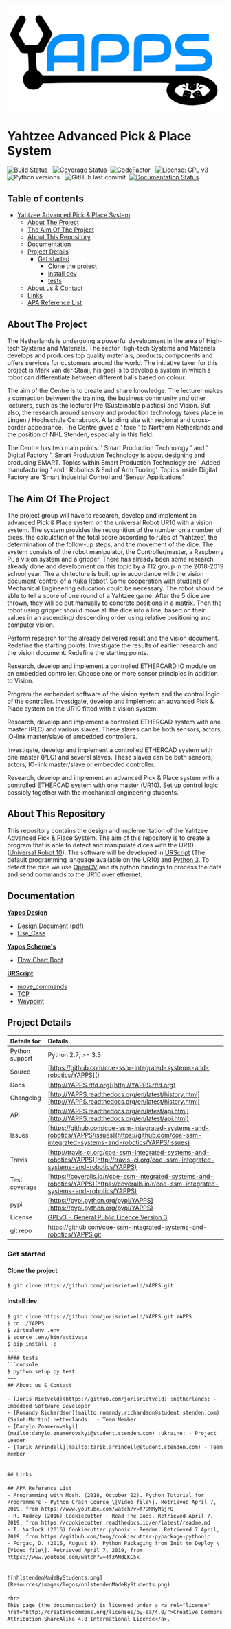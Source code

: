 ![yapps_logo.svg](Resources/images/logos/yapps_logo.svg)
# Yahtzee Advanced Pick &amp; Place System

[![Build Status](https://travis-ci.org/coe-ssm-integrated-systems-and-robotics/YAPPS.svg?branch=master)](https://travis-ci.org/coe-ssm-integrated-systems-and-robotics/YAPPS) &nbsp;
[![Coverage Status](https://coveralls.io/repos/github/coe-ssm-integrated-systems-and-robotics/YAPPS/badge.svg?branch=master)](https://coveralls.io/github/coe-ssm-integrated-systems-and-robotics/YAPPS?branch=master)&nbsp;
[![CodeFactor](https://www.codefactor.io/repository/github/coe-ssm-integrated-systems-and-robotics/yapps/badge)](https://www.codefactor.io/repository/github/coe-ssm-integrated-systems-and-robotics/yapps) &nbsp;
[![License: GPL v3](https://img.shields.io/badge/License-GPL%20v3-blue.svg)](LICENSE) &nbsp;
![Python versions](https://img.shields.io/badge/python%20versions-2.6%7C2.7%7C3.3%7C3.4%7C3.5%7C3.6-brightgreen.svg) &nbsp;
![GitHub last commit](https://img.shields.io/github/last-commit/coe-ssm-integrated-systems-and-robotics/YAPPS.svg)&nbsp;
[![Documentation Status](https://readthedocs.org/projects/yapps/badge/?version=latest)](https://yapps.readthedocs.io/en/latest/?badge=latest)


[TOC]: # "Table of contents"

## Table of contents
- [Yahtzee Advanced Pick &amp; Place System](#yahtzee-advanced-pick--place-system)
    - [About The Project](#about-the-project)
    - [The Aim Of The Project](#the-aim-of-the-project)
    - [About This Repository](#about-this-repository)
    - [Documentation](#documentation)
    - [Project Details](#project-details)
        - [Get started](#get-started)
            - [Clone the project](#clone-the-project)
            - [install dev](#install-dev)
            - [tests](#tests)
    - [About us & Contact](#about-us--contact)
    - [Links](#links)
    - [APA Reference List](#apa-reference-list)

## About The Project
The Netherlands is undergoing a powerful development in the area of High-tech Systems and
Materials. The sector High-tech Systems and Materials develops and produces top quality materials, products, components and offers services for customers around the world. The initiative taker for this project is Mark van der Staaij, his goal is to develop a system in which a robot can differentiate between different balls based on colour.

The aim of the Centre is to create and share knowledge. The lecturer makes a connection between the training, the business community and other lecturers, such as the lecturer Pre (Sustainable plastics) and Vision. But also, the research around sensory and production technology takes place in Lingen / Hochschule Osnabruck. A landing site with regional and cross-border appearance. The Centre gives a ' face ' to Northern Netherlands and the position of NHL Stenden, especially in this field.

The Centre has two main points: ' Smart Production Technology ' and ' Digital Factory '. Smart Production Technology is about designing and producing SMART. Topics within Smart Production Technology are ' Added manufacturing ' and ' Robotics & End of Arm Tooling’. Topics inside Digital Factory are ‘Smart Industrial Control and ‘Sensor Applications’.

## The Aim Of The Project
The project group will have to research, develop and implement an advanced Pick & Place system on the universal Robot UR10 with a vision system. The system provides the recognition of the number on a number of dices, the calculation of the total score according to rules of ‘Yahtzee’, the determination of the follow-up steps, and the movement of the dice. The system consists of the robot manipulator, the Controller/master, a Raspberry Pi, a vision system and a gripper. There has already been some research already done and development on this topic by a TI2 group in the 2018-2019 school year. The architecture is built up in accordance with the vision document ‘control of a Kuka Robot’. Some cooperation with students of Mechanical Engineering education could be necessary.
The robot should be able to tell a score of one round of a Yahtzee game. After the 5 dice are thrown, they will be put manually to concrete positions in a matrix. Then the robot using gripper should move all the dice into a line, based on their values in an ascending/ descending order using relative positioning and computer vision.

Perform research for the already delivered result and the vision document. Redefine the starting points. Investigate the results of earlier research and the vision document. Redefine the starting points.

Research, develop and implement a controlled ETHERCARD IO module on an embedded controller. Choose one or more sensor principles in addition to Vision.

Program the embedded software of the vision system and the control logic of the controller.
Investigate, develop and implement an advanced Pick & Place system on the UR10 fitted with a vision system.

Research, develop and implement a controlled ETHERCAD system with one master (PLC) and various slaves. These slaves can be both sensors, actors, IO-link master/slave of embedded controllers.

Investigate, develop and implement a controlled ETHERCAD system with one master (PLC) and several slaves. These slaves can be both sensors, actors, IO-link master/slave or embedded controller.

Research, develop and implement an advanced Pick & Place system with a controlled ETHERCAD system with one master (UR10). Set up control logic possibly together with the mechanical engineering students.

## About This Repository
This repository contains the design and implementation of the Yahtzee Advanced Pick & Place System. The aim of this repository is to create a program that is able to detect and manipulate dices with the UR10 ([Universal Robot 10](https://www.universal-robots.com/nl/producten/ur10-robot/)). The software will be developed in [URScript]() (The default programming language available on the UR10) and [Python 3](https://docs.python.org/3/). To detect the dice we use [OpenCV]() and its python bindings to process the data and send commands to the UR10 over ethernet.

## Documentation
[**Yapps Design**](Documentation/Design)
   - [Design Document](Documentation/Design/design_document_v1.0.1.md)  ([pdf](Documentation/Design/Design%20Document%20v1.0.0.pdf))
- [Use_Case](Documentation/Design/Use_Case.md)

[**Yapps Scheme's**](Documentation/Schemes)
- [Flow Chart Boot](Documentation/Schemes/Flow_Chart_01_Boot.svg)

[**URScript**](Documentation/URScript)
- [move_commands](Documentation/URScript/move_commands.md)
- [TCP](Documentation/URScript/TCP.md)
- [Waypoint](Documentation/URScript/Waypoint.md)
## Project Details

| Details for    | Details                                                                                                                                            |
|:---------------|:---------------------------------------------------------------------------------------------------------------------------------------------------|
| Python support | Python 2.7, >= 3.3                                                                                                                                 |
| Source         | [https://github.com/coe-ssm-integrated-systems-and-robotics/YAPPS]()                                                                               |
| Docs           | [http://YAPPS.rtfd.org](http://YAPPS.rtfd.org)                                                                                                                          |
| Changelog      | [http://YAPPS.readthedocs.org/en/latest/history.html](http://YAPPS.readthedocs.org/en/latest/history.html)                                         |
| API            | [http://YAPPS.readthedocs.org/en/latest/api.html](http://YAPPS.readthedocs.org/en/latest/api.html)                                                 |
| Issues         | [https://github.com/coe-ssm-integrated-systems-and-robotics/YAPPS/issues](https://github.com/coe-ssm-integrated-systems-and-robotics/YAPPS/issues) |
| Travis         | [http://travis-ci.org/coe-ssm-integrated-systems-and-robotics/YAPPS](http://travis-ci.org/coe-ssm-integrated-systems-and-robotics/YAPPS)           |
| Test coverage  | [https://coveralls.io/r/coe-ssm-integrated-systems-and-robotics/YAPPS](https://coveralls.io/r/coe-ssm-integrated-systems-and-robotics/YAPPS)       |
| pypi           | [https://pypi.python.org/pypi/YAPPS](https://pypi.python.org/pypi/YAPPS)                                                                           |
| License        | [GPLv3 - General Public Licence Version 3](LICENCE)                                                                                                |
| git repo       | https://github.com/coe-ssm-integrated-systems-and-robotics/YAPPS.git                                                                               |

### Get started
#### Clone the project
```console
$ git clone https://github.com/jorisrietveld/YAPPS.git
```
#### install dev
```console
$ git clone https://github.com/jorisrietveld/YAPPS.git YAPPS
$ cd ./YAPPS
$ virtualenv .env
$ source .env/bin/activate
$ pip install -e
~~~
#### tests
```console
$ python setup.py test
~~~
## About us & Contact

- [Joris Rietveld](https://github.com/jorisrietveld) :netherlands: - Embedded Software Developer
- [Romandy Richardson](mailto:romandy.richardson@student.stenden.com) (Saint-Martin):netherlands:  - Team Member
- [Danylo Znamerovskyi](mailto:danylo.znamerovskyi@student.stenden.com) :ukraine: - Project Leader
- [Tarik Arrindell](mailto:tarik.arrindell@student.stenden.com) - Team member


## Links

## APA Reference List
- Programming with Mosh. (2018, October 22). Python Tutorial for Programmers - Python Crash Course \[Video file\]. Retrieved April 7, 2019, from https://www.youtube.com/watch?v=f79MRyMsjrQ
- R. Audrey (2016) Cookiecutter - Read The Docs. Retrieved April 7, 2019, from https://cookiecutter.readthedocs.io/en/latest/readme.md
- T. Narlock (2016) Cookiecutter pyhonic - Readme. Retrieved 7 April, 2019, from https://github.com/tony/cookiecutter-pypackage-pythonic
- Forgac, D. (2015, August 8). Python Packaging from Init to Deploy \[Video file\]. Retrieved April 7, 2019, from https://www.youtube.com/watch?v=4fzAMdLKC5k


![nhlstendenMadeByStudents.png](Resources/images/logos/nhlstendenMadeByStudents.png)

<hr>
This page (the documentation) is licensed under a <a rel="license" href="http://creativecommons.org/licenses/by-sa/4.0/">Creative Commons Attribution-ShareAlike 4.0 International License</a>.

